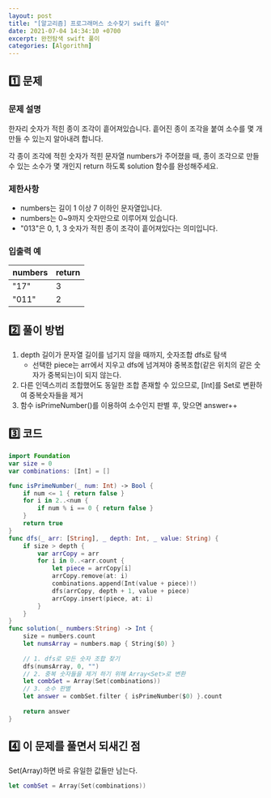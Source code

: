 ```yaml
---
layout: post
title: "[알고리즘] 프로그래머스 소수찾기 swift 풀이"
date: 2021-07-04 14:34:10 +0700
excerpt: 완전탐색 swift 풀이
categories: [Algorithm]
---
```


## 1️⃣ 문제

### 문제 설명

한자리 숫자가 적힌 종이 조각이 흩어져있습니다. 흩어진 종이 조각을 붙여 소수를 몇 개 만들 수 있는지 알아내려 합니다.

각 종이 조각에 적힌 숫자가 적힌 문자열 numbers가 주어졌을 때, 종이 조각으로 만들 수 있는 소수가 몇 개인지 return 하도록 solution 함수를 완성해주세요.

### 제한사항

- numbers는 길이 1 이상 7 이하인 문자열입니다.
- numbers는 0~9까지 숫자만으로 이루어져 있습니다.
- "013"은 0, 1, 3 숫자가 적힌 종이 조각이 흩어져있다는 의미입니다.

### 입출력 예

| numbers | return |
| ------- | ------ |
| "17"    | 3      |
| "011"   | 2      |

## 2️⃣ 풀이 방법

1. depth 길이가 문자열 길이를 넘기지 않을 때까지, 숫자조합 dfs로 탐색
   - 선택한 piece는 arr에서 지우고 dfs에 넘겨져야 중복조합(같은 위치의 같은 숫자가 중복되는)이 되지 않는다.
2. 다른 인덱스끼리 조합했어도 동일한 조합 존재할 수 있으므로, [Int]를 Set<Int>로 변환하여 중복숫자들을 제거
3. 함수 isPrimeNumber()를 이용하여 소수인지 판별 후, 맞으면 answer++

## 3️⃣ 코드

``` swift
import Foundation
var size = 0
var combinations: [Int] = []

func isPrimeNumber(_ num: Int) -> Bool {
    if num <= 1 { return false }
    for i in 2..<num {
        if num % i == 0 { return false }
    }
    return true
}
func dfs(_ arr: [String], _ depth: Int, _ value: String) {
    if size > depth {
        var arrCopy = arr
        for i in 0..<arr.count {
            let piece = arrCopy[i]
            arrCopy.remove(at: i)
            combinations.append(Int(value + piece)!)
            dfs(arrCopy, depth + 1, value + piece)
            arrCopy.insert(piece, at: i)
        }
    }
}
func solution(_ numbers:String) -> Int {
    size = numbers.count
    let numsArray = numbers.map { String($0) }
    
    // 1. dfs로 모든 숫자 조합 찾기
    dfs(numsArray, 0, "")
    // 2. 중복 숫자들을 제거 하기 위해 Array<Set>로 변환
    let combSet = Array(Set(combinations))
    // 3. 소수 판별
    let answer = combSet.filter { isPrimeNumber($0) }.count
    
    return answer
}
```

## 4️⃣ 이 문제를 풀면서 되새긴 점

Set(Array)하면 바로 유일한 값들만 남는다.

``` swift
let combSet = Array(Set(combinations))
```

